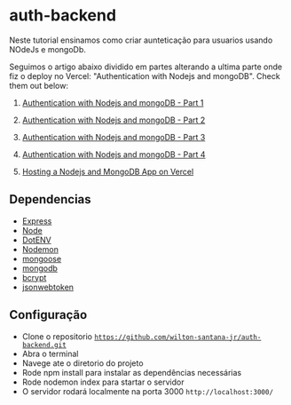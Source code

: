 # auth-backend
Neste tutorial ensinamos como criar aunteticação para usuarios usando NOdeJs e mongoDb. 

Seguimos o artigo abaixo dividido em partes alterando a ultima parte onde fiz o deploy no Vercel: "Authentication with Nodejs and mongoDB". Check them out below:

1. [Authentication with Nodejs and mongoDB - Part 1](https://dev.to/ebereplenty/authentication-with-nodejs-and-mongodb-part-1-10pn)

2. [Authentication with Nodejs and mongoDB - Part 2](https://dev.to/ebereplenty/authentication-with-nodejs-and-mongodb-part-2-1hg9)

3. [Authentication with Nodejs and mongoDB - Part 3](https://dev.to/ebereplenty/authentication-with-nodejs-and-mongodb-part-3-3mic)

4. [Authentication with Nodejs and mongoDB - Part 4](https://dev.to/ebereplenty/authentication-with-nodejs-and-mongodb-part-4-4p37)

5. [Hosting a Nodejs and MongoDB App on Vercel](auth-backend-brown.vercel.app)

## Dependencias
- [Express](https://www.npmjs.com/package/express)
- [Node](http://nodejs.org/)
- [DotENV](https://www.npmjs.com/package/dotenv)
- [Nodemon](https://www.npmjs.com/package/nodemon)
- [mongoose](https://mongoosejs.com/docs/)
- [mongodb](https://www.mongodb.com/cloud/atlas)
- [bcrypt](https://www.npmjs.com/package/bcrypt)
- [jsonwebtoken](https://www.npmjs.com/package/jsonwebtoken)


## Configuração 
- Clone o repositorio <code>https://github.com/wilton-santana-jr/auth-backend.git</code>
- Abra o terminal
- Navege ate o diretorio do projeto
- Rode npm install para instalar as dependências necessárias
- Rode nodemon index  para startar o servidor
- O servidor rodará localmente na porta 3000 <code>http://localhost:3000/</code>
